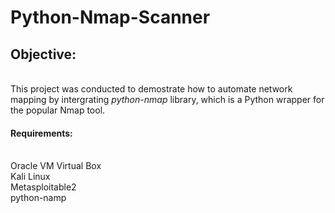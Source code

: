 <H1>Python-Nmap-Scanner</H1>

<h2>Objective:</h2>
<br>This project was conducted to demostrate how to automate network mapping by intergrating <i>python-nmap</i> library, which is a Python wrapper for the popular Nmap tool.


<h4>Requirements:</h4>
</br>Oracle VM Virtual Box
</br>Kali Linux
</br>Metasploitable2
</br>python-namp 
</br>


<h2></h2>
</br>
</br>
</br>
